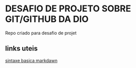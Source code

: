 #  DESAFIO DE PROJETO SOBRE GIT/GITHUB DA DIO
Repo criado para  desafio de projet

## links uteis
[sintaxe basica markdawn](https://www.markdownguide.org/basic-syntax/) 
